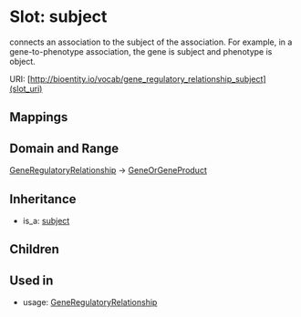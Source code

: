 # Slot: subject


connects an association to the subject of the association. For example, in a gene-to-phenotype association, the gene is subject and phenotype is object.

URI: [http://bioentity.io/vocab/gene_regulatory_relationship_subject](slot_uri)
## Mappings

## Domain and Range

[GeneRegulatoryRelationship](GeneRegulatoryRelationship.md) -> [GeneOrGeneProduct](GeneOrGeneProduct.md)
## Inheritance

 *  is_a: [subject](subject.md)
## Children

## Used in

 *  usage: [GeneRegulatoryRelationship](GeneRegulatoryRelationship.md)
